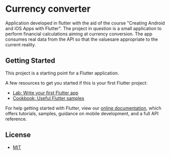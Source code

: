# Currency converter

Application developed in flutter with the aid of the course "Creating Android and iOS Apps with Flutter".
The project in question is a small application to perform financial calculations aiming at currency conversion. The app consumes real data from the API so that the values ​​are appropriate to the current reality.

## Getting Started

This project is a starting point for a Flutter application.

A few resources to get you started if this is your first Flutter project:

- [Lab: Write your first Flutter app](https://flutter.dev/docs/get-started/codelab)
- [Cookbook: Useful Flutter samples](https://flutter.dev/docs/cookbook)

For help getting started with Flutter, view our
[online documentation](https://flutter.dev/docs), which offers tutorials,
samples, guidance on mobile development, and a full API reference.

## License

- <a href="https://github.com/marcusv77/App-Flutter-Conversor-Monetario/blob/master/LICENSE">MIT</a>
